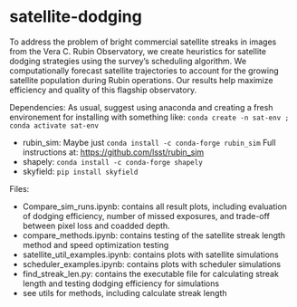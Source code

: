 # satellite-dodging
To address the problem of bright commercial satellite streaks in images from the Vera C. Rubin Observatory, we create heuristics for satellite dodging strategies using the survey’s scheduling algorithm. We computationally forecast satellite trajectories to account for the growing satellite population during Rubin operations. Our results help maximize efficiency and quality of this flagship observatory.


Dependencies:
As usual, suggest using anaconda and creating a fresh environement for installing with something like: `conda create -n sat-env ; conda activate sat-env`

* rubin_sim: Maybe just `conda install -c conda-forge rubin_sim` Full instructions at:  https://github.com/lsst/rubin_sim
* shapely: `conda install -c conda-forge shapely`
* skyfield:  `pip install skyfield`

Files: 
* Compare_sim_runs.ipynb: contains all result plots, including evaluation of dodging efficiency, number of missed exposures, and trade-off between pixel loss and coadded depth. 
* compare_methods.ipynb: contains testing of the satellite streak length method and speed optimization testing 
* satellite_util_examples.ipynb: contains plots with satellite simulations 
* scheduler_examples.ipynb: contains plots with scheduler simulations 
* find_streak_len.py: contains the executable file for calculating streak length and testing dodging efficiency for simulations 
* see utils for methods, including calculate streak length 



